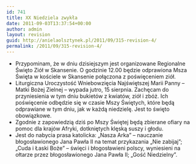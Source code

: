 ```yaml
---
id: 741
title: XX Niedziela zwykła
date: 2011-09-03T13:37:54+00:00
author: admin
layout: revision
guid: http://anielaolsztynek.pl/2011/09/315-revision-4/
permalink: /2011/09/315-revision-4/
---
```

  * Przypominam, że w dniu dzisiejszym jest organizowane Regionalne Święto Ziół w Skansenie. O godzinie 12.00 będzie odprawiona Msza Święta w kościele w Skansenie połączona z poświęceniem ziół.
  * Liturgiczna Uroczystość Wniebowzięcia Najświętszej Marii Panny &#8211; Matki Bożej Zielnej &#8211; wypada jutro, 15 sierpnia. Zachęcam do przyniesienia w tym dniu bukietów z kwiatów, ziół i zbóż. Ich poświęcenie odbędzie się w czasie Mszy Świętych, które będą odprawiane w tym dniu, jak w każdą niedzielę. Jest to święto obowiązkowe.
  * Zgodnie z zapowiedzią dziś po Mszy Świętej będą zbierane ofiary na pomoc dla krajów Afryki, dotkniętych klęską suszy i głodu.
  * Jest do nabycia prasa katolicka: &#8222;Nasza Arka&#8221; &#8211; nauczanie błogosławionego Jana Pawła II na temat przykazania &#8222;Nie zabijaj&#8221;; &#8222;Cuda i Łaski Boże&#8221; &#8211; święci i błogosławieni polscy, wyniesieni na ołtarze przez błogosławionego Jana Pawła II; &#8222;Gość Niedzielny&#8221;.